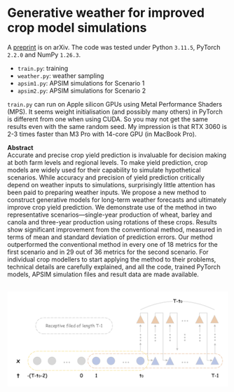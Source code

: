 # Generative weather for improved crop model simulations

A [preprint](https://arxiv.org/abs/2404.00528) is on arXiv. The code was tested under Python `3.11.5`, PyTorch `2.2.0` and NumPy `1.26.3`.

- `train.py`: training
- `weather.py`: weather sampling
- `apsim1.py`: APSIM simulations for Scenario 1
- `apsim2.py`: APSIM simulations for Scenario 2

`train.py` can run on Apple silicon GPUs using Metal Performance Shaders (MPS). It seems weight initialisation (and possibly many others) in PyTorch is different from one when using CUDA. So you may not get the same results even with the same random seed. My impression is that RTX 3060 is 2-3 times faster than M3 Pro with 14-core GPU (in MacBook Pro).

**Abstract**<br />
Accurate and precise crop yield prediction is invaluable for decision making at both farm levels and regional levels. To make yield prediction, crop models are widely used for their capability to simulate hypothetical scenarios. While accuracy and precision of yield prediction critically depend on weather inputs to simulations, surprisingly little attention has been paid to preparing weather inputs. We propose a new method to construct generative models for long-term weather forecasts and ultimately improve crop yield prediction. We demonstrate use of the method in two representative scenarios—single-year production of wheat, barley and canola and three-year production using rotations of these crops. Results show significant improvement from the conventional method, measured in terms of mean and standard deviation of prediction errors. Our method outperformed the conventional method in every one of 18 metrics for the first scenario and in 29 out of 36 metrics for the second scenario. For individual crop modellers to start applying the method to their problems, technical details are carefully explained, and all the code, trained PyTorch models, APSIM simulation files and result data are made available.

&nbsp;
![](conv.png)

